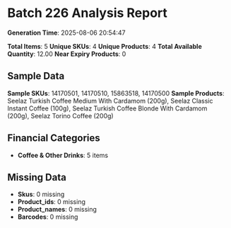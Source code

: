 # Batch 226 Analysis Report

**Generation Time**: 2025-08-06 20:54:47

**Total Items**: 5
**Unique SKUs**: 4
**Unique Products**: 4
**Total Available Quantity**: 12.00
**Near Expiry Products**: 0

## Sample Data
**Sample SKUs**: 14170501, 14170510, 15863518, 14170500
**Sample Products**: Seelaz Turkish Coffee Medium With Cardamom (200g), Seelaz Classic Instant Coffee (100g), Seelaz Turkish Coffee Blonde With Cardamom (200g), Seelaz Torino Coffee (200g)

## Financial Categories
- **Coffee & Other Drinks**: 5 items

## Missing Data
- **Skus**: 0 missing
- **Product_ids**: 0 missing
- **Product_names**: 0 missing
- **Barcodes**: 0 missing
